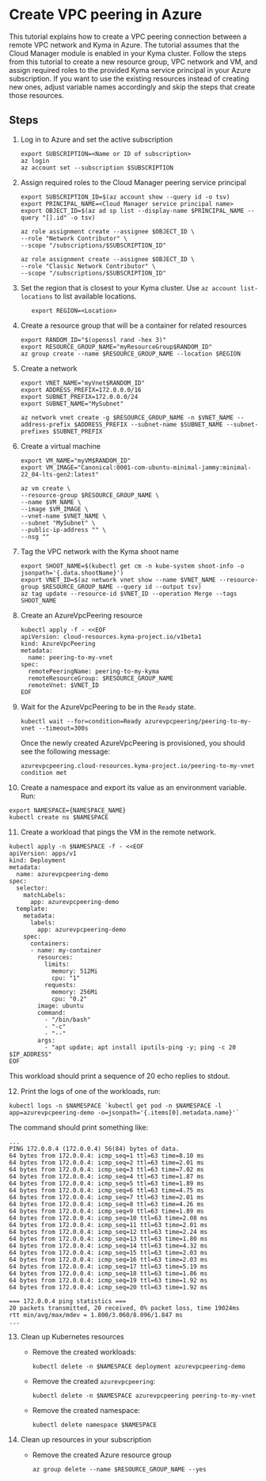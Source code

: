 # Create VPC peering in Azure

This tutorial explains how to create a VPC peering connection between a remote VPC network and Kyma in Azure. The tutorial 
assumes that the Cloud Manager module is enabled in your Kyma cluster. Follow the steps from this tutorial to create a new resource group, VPC 
network and VM, and assign required roles to the provided Kyma service principal in your Azure subscription. If you want to
use the existing resources instead of creating new ones, adjust variable names accordingly and skip
the steps that create those resources.

## Steps <!-- {docsify-ignore} -->

1. Log in to Azure and set the active subscription
   ```shell
   export SUBSCRIPTION=<Name or ID of subscription>
   az login
   az account set --subscription $SUBSCRIPTION
   ```
2. Assign required roles to the Cloud Manager peering service principal
   ```shell
   export SUBSCRIPTION_ID=$(az account show --query id -o tsv)
   export PRINCIPAL_NAME=<Cloud Manager service principal name>
   export OBJECT_ID=$(az ad sp list --display-name $PRINCIPAL_NAME --query "[].id" -o tsv)
   
   az role assignment create --assignee $OBJECT_ID \
   --role "Network Contributor" \
   --scope "/subscriptions/$SUBSCRIPTION_ID"
   
   az role assignment create --assignee $OBJECT_ID \
   --role "Classic Network Contributor" \
   --scope "/subscriptions/$SUBSCRIPTION_ID"
   ```
   
3. Set the region that is closest to your Kyma cluster. Use `az account list-locations` to list available locations. 
   ```shell
      export REGION=<Location>
   ```
4. Create a resource group that will be a container for related resources
   ```shell
   export RANDOM_ID="$(openssl rand -hex 3)"
   export RESOURCE_GROUP_NAME="myResourceGroup$RANDOM_ID"
   az group create --name $RESOURCE_GROUP_NAME --location $REGION
   ```
5. Create a network
   ```shell
   export VNET_NAME="myVnet$RANDOM_ID"
   export ADDRESS_PREFIX=172.0.0.0/16
   export SUBNET_PREFIX=172.0.0.0/24
   export SUBNET_NAME="MySubnet"
   
   az network vnet create -g $RESOURCE_GROUP_NAME -n $VNET_NAME --address-prefix $ADDRESS_PREFIX --subnet-name $SUBNET_NAME --subnet-prefixes $SUBNET_PREFIX
   ```
6. Create a virtual machine
   ```shell
   export VM_NAME="myVM$RANDOM_ID"
   export VM_IMAGE="Canonical:0001-com-ubuntu-minimal-jammy:minimal-22_04-lts-gen2:latest"
   
   az vm create \
   --resource-group $RESOURCE_GROUP_NAME \
   --name $VM_NAME \
   --image $VM_IMAGE \
   --vnet-name $VNET_NAME \
   --subnet "MySubnet" \
   --public-ip-address "" \
   --nsg "" 
   ```
   
7. Tag the VPC network with the Kyma shoot name
   ```shell
   export SHOOT_NAME=$(kubectl get cm -n kube-system shoot-info -o jsonpath='{.data.shootName}') 
   export VNET_ID=$(az network vnet show --name $VNET_NAME --resource-group $RESOURCE_GROUP_NAME --query id --output tsv)
   az tag update --resource-id $VNET_ID --operation Merge --tags SHOOT_NAME
   ```


8. Create an AzureVpcPeering resource

   ```shell
   kubectl apply -f - <<EOF
   apiVersion: cloud-resources.kyma-project.io/v1beta1
   kind: AzureVpcPeering
   metadata:
     name: peering-to-my-vnet
   spec:
     remotePeeringName: peering-to-my-kyma
     remoteResourceGroup: $RESOURCE_GROUP_NAME
     remoteVnet: $VNET_ID
   EOF
   ```

9. Wait for the AzureVpcPeering to be in the `Ready` state.

   ```shell
   kubectl wait --for=condition=Ready azurevpcpeering/peering-to-my-vnet --timeout=300s
   ```

   Once the newly created AzureVpcPeering is provisioned, you should see the following message:

   ```
   azurevpcpeering.cloud-resources.kyma-project.io/peering-to-my-vnet condition met
   ```

10. Create a namespace and export its value as an environment variable. Run:

   ```shell
   export NAMESPACE={NAMESPACE_NAME}
   kubectl create ns $NAMESPACE
   ```

11. Create a workload that pings the VM in the remote network.
   ```shell
   kubectl apply -n $NAMESPACE -f - <<EOF
   apiVersion: apps/v1
   kind: Deployment
   metadata:
     name: azurevpcpeering-demo
   spec:
     selector:
       matchLabels:
         app: azurevpcpeering-demo
     template:
       metadata:
         labels:
           app: azurevpcpeering-demo
       spec:
         containers:
         - name: my-container
           resources:
             limits:
               memory: 512Mi
               cpu: "1"
             requests:
               memory: 256Mi
               cpu: "0.2"
           image: ubuntu
           command:
             - "/bin/bash"
             - "-c"
             - "--"
           args:
             - "apt update; apt install iputils-ping -y; ping -c 20 $IP_ADDRESS"
   EOF
   ```

   This workload should print a sequence of 20 echo replies to stdout.

12. Print the logs of one of the workloads, run:

   ```shell
   kubectl logs -n $NAMESPACE `kubectl get pod -n $NAMESPACE -l app=azurevpcpeering-demo -o=jsonpath='{.items[0].metadata.name}'`
   ```

   The command should print something like:
   ```
   ...
   PING 172.0.0.4 (172.0.0.4) 56(84) bytes of data.
   64 bytes from 172.0.0.4: icmp_seq=1 ttl=63 time=8.10 ms
   64 bytes from 172.0.0.4: icmp_seq=2 ttl=63 time=2.01 ms
   64 bytes from 172.0.0.4: icmp_seq=3 ttl=63 time=7.02 ms
   64 bytes from 172.0.0.4: icmp_seq=4 ttl=63 time=1.87 ms
   64 bytes from 172.0.0.4: icmp_seq=5 ttl=63 time=1.89 ms
   64 bytes from 172.0.0.4: icmp_seq=6 ttl=63 time=4.75 ms
   64 bytes from 172.0.0.4: icmp_seq=7 ttl=63 time=2.01 ms
   64 bytes from 172.0.0.4: icmp_seq=8 ttl=63 time=4.26 ms
   64 bytes from 172.0.0.4: icmp_seq=9 ttl=63 time=1.89 ms
   64 bytes from 172.0.0.4: icmp_seq=10 ttl=63 time=2.08 ms
   64 bytes from 172.0.0.4: icmp_seq=11 ttl=63 time=2.01 ms
   64 bytes from 172.0.0.4: icmp_seq=12 ttl=63 time=2.24 ms
   64 bytes from 172.0.0.4: icmp_seq=13 ttl=63 time=1.80 ms
   64 bytes from 172.0.0.4: icmp_seq=14 ttl=63 time=4.32 ms
   64 bytes from 172.0.0.4: icmp_seq=15 ttl=63 time=2.03 ms
   64 bytes from 172.0.0.4: icmp_seq=16 ttl=63 time=2.03 ms
   64 bytes from 172.0.0.4: icmp_seq=17 ttl=63 time=5.19 ms
   64 bytes from 172.0.0.4: icmp_seq=18 ttl=63 time=1.86 ms
   64 bytes from 172.0.0.4: icmp_seq=19 ttl=63 time=1.92 ms
   64 bytes from 172.0.0.4: icmp_seq=20 ttl=63 time=1.92 ms
   
   === 172.0.0.4 ping statistics ===
   20 packets transmitted, 20 received, 0% packet loss, time 19024ms
   rtt min/avg/max/mdev = 1.800/3.060/8.096/1.847 ms
   ...
   ```

13. Clean up Kubernetes resources

    * Remove the created workloads:
      ```shell
      kubectl delete -n $NAMESPACE deployment azurevpcpeering-demo
      ```

    * Remove the created `azurevpcpeering`:
      ```shell
      kubectl delete -n $NAMESPACE azurevpcpeering peering-to-my-vnet
      ```

    * Remove the created namespace:
      ```shell
      kubectl delete namespace $NAMESPACE
      ```
   
14. Clean up resources in your subscription
    * Remove the created Azure resource group
       ```shell
       az group delete --name $RESOURCE_GROUP_NAME --yes
       ```